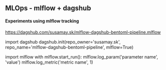 ## MLOps - mlflow + dagshub


#### Experiments using mlflow tracking

https://dagshub.com/susamay.sk/mlflow-dagshub-bentoml-pipeline.mlflow

import dagshub
dagshub.init(repo_owner='susamay.sk', repo_name='mlflow-dagshub-bentoml-pipeline', mlflow=True)

import mlflow
with mlflow.start_run():
  mlflow.log_param('parameter name', 'value')
  mlflow.log_metric('metric name', 1)